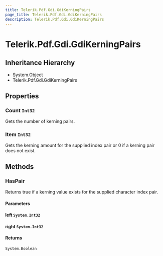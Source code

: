 ```yaml
---
title: Telerik.Pdf.Gdi.GdiKerningPairs
page_title: Telerik.Pdf.Gdi.GdiKerningPairs
description: Telerik.Pdf.Gdi.GdiKerningPairs
---
```


# Telerik.Pdf.Gdi.GdiKerningPairs

## Inheritance Hierarchy

* System.Object
* Telerik.Pdf.Gdi.GdiKerningPairs

## Properties

###  Count `Int32`

Gets the number of kerning pairs.

###  Item `Int32`

Gets the kerning amount for the supplied index pair or 0 if 
                a kerning pair does not exist.

## Methods

###  HasPair

Returns true if a kerning value exists for the supplied 
                character index pair.

#### Parameters

#### left `System.Int32`

#### right `System.Int32`

#### Returns

`System.Boolean` 

